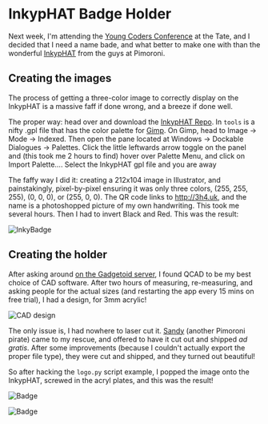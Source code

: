 # InkypHAT Badge Holder

Next week, I'm attending the [Young Coders Conference](https://youngcodersconference.wordpress.com/) at the Tate, and I decided that I need a name bade, and what better to make one with than the wonderful [InkypHAT](https://shop.pimoroni.com/products/inky-phat) from the guys at Pimoroni.

## Creating the images

The process of getting a three-color image to correctly display on the InkypHAT is a massive faff if done wrong, and a breeze if done well.

The proper way: head over and download the [InkypHAT Repo](https://github.com/pimoroni/inky-phat). In `tools` is a nifty .gpl file that has the color palette for [Gimp](https://www.gimp.org/). On Gimp, head to Image -> Mode -> Indexed. Then open the pane located at Windows -> Dockable Dialogues -> Palettes. Click the little leftwards arrow toggle on the panel and (this took me 2 hours to find) hover over Palette Menu, and click on Import Palette.... Select the InkypHAT gpl file and you are away

The faffy way I did it: creating a 212x104 image in Illustrator, and painstakingly, pixel-by-pixel ensuring it was only three colors, (255, 255, 255), (0, 0, 0), or (255, 0, 0). The QR code links to http://3h4.uk, and the name is a photoshopped picture of my own handwriting. This took me several hours. Then I had to invert Black and Red. This was the result:

![InkyBadge](https://raw.githubusercontent.com/3hundred4teen/3hundred4teen/master/assets/images/inky-holder/badge.png "InkyBadge")

## Creating the holder

After asking around [on the Gadgetoid server](https://discordapp.com/invite/8wRN4WB), I found QCAD to be my best choice of CAD software. After two hours of measuring, re-measuring, and asking people for the actual sizes (and restarting the app every 15 mins on free trial), I had a design, for 3mm acrylic!

![CAD design](https://raw.githubusercontent.com/3hundred4teen/3hundred4teen/master/assets/images/inky-holder/caddesign.png "InkyBadge")

The only issue is, I had nowhere to laser cut it. [Sandy](https://twitter.com/sandyjmacdonald) (another Pimoroni pirate) came to my rescue, and offered to have it cut out and shipped *ad gratis*. After some improvements (because I couldn't actually export the proper file type), they were cut and shipped, and they turned out beautiful!

So after hacking the `logo.py` script example, I popped the image onto the InkypHAT, screwed in the acryl plates, and this was the result!

![Badge](https://raw.githubusercontent.com/3hundred4teen/3hundred4teen/master/assets/images/inky-holder/holder-2.jpg "InkyBadge")

![Badge](https://raw.githubusercontent.com/3hundred4teen/3hundred4teen/master/assets/images/inky-holder/holder-5.jpg "InkyBadge")
